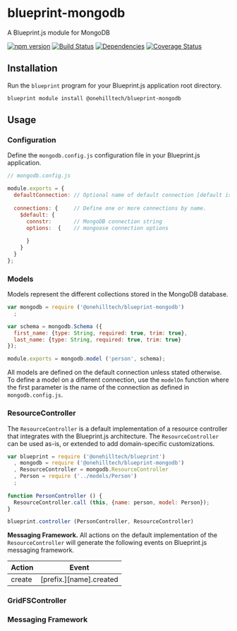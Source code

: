 blueprint-mongodb
=================

A Blueprint.js module for MongoDB

[![npm version](https://img.shields.io/npm/v/@onehilltech/blueprint-mongodb.svg)](https://www.npmjs.com/package/@onehilltech/blueprint-mongodb)
[![Build Status](https://travis-ci.org/onehilltech/blueprint-mongodb.svg?branch=master)](https://travis-ci.org/onehilltech/blueprint-mongodb)
[![Dependencies](https://david-dm.org/onehilltech/blueprint-mongodb.svg)](https://david-dm.org/onehilltech/blueprint-mongodb)
[![Coverage Status](https://coveralls.io/repos/github/onehilltech/blueprint-mongodb/badge.svg?branch=master)](https://coveralls.io/github/onehilltech/blueprint-mongodb?branch=master)


Installation
------------

Run the `blueprint` program for your Blueprint.js application root directory.

    blueprint module install @onehilltech/blueprint-mongodb

Usage
-----

### Configuration

Define the `mongodb.config.js` configuration file in your Blueprint.js application.

```javascript
// mongodb.config.js

module.exports = {
  defaultConnection: // Optional name of default connection [default is $default]
  
  connections: {     // Define one or more connections by name.    
    $default: {
      connstr:       // MongoDB connection string
      options:  {    // mongoose connection options
            
      }      
    }
  }
};
```

### Models

Models represent the different collections stored in the MongoDB database.

```javascript
var mongodb = require ('@onehilltech/blueprint-mongodb')
  ;

var schema = mongodb.Schema ({
  first_name: {type: String, required: true, trim: true},
  last_name: {type: String, required: true, trim: true}
});

module.exports = mongodb.model ('person', schema);
```

All models are defined on the default connection unless stated otherwise. To define
a model on a different connection, use the `modelOn` function where the first parameter
is the name of the connection as defined in `mongodb.config.js`.

### ResourceController

The `ResourceController` is a default implementation of a resource controller
that integrates with the Blueprint.js architecture. The `ResourceController`
can be used as-is, or extended to add domain-specific customizations.

```javascript
var blueprint = require ('@onehilltech/blueprint')
  , mongodb = require ('@onehilltech/blueprint-mongodb')
  , ResourceController = mongodb.ResourceController
  , Person = require ('../models/Person')
  ;
    
function PersonController () {
  ResourceController.call (this, {name: person, model: Person});
}

blueprint.controller (PersonController, ResourceController)

```

**Messaging Framework.** All actions on the default implementation of the
`ResourceController` will generate the following events on Blueprint.js messaging 
framework.

| Action | Event |
|--------|-------|
| create | [prefix.][name].created|
 
### GridFSController

### Messaging Framework

